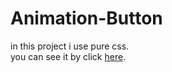 # Animation-Button
in this project i use pure css.<br/>
you can see it by click [here](https://mohammdsaleh-hooshmandi.github.io/Animation-Button/).
